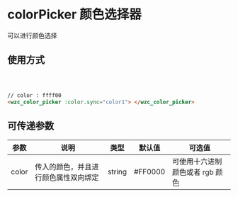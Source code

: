 # colorPicker 颜色选择器

可以进行颜色选择

## 使用方式

<div class="demo-box">
  <div class="demo-block" style="display:flex;margin: 30px;">
    <wzc_color_picker > </wzc_color_picker>
  </div>
</div>



```html
// color : ffff00 
<wzc_color_picker :color.sync="color1"> </wzc_color_picker>
```

## 可传递参数

| 参数  | 说明                                 | 类型   | 默认值  | 可选值                          |
| ----- | ------------------------------------ | ------ | ------- | ------------------------------- |
| color | 传入的颜色，并且进行颜色属性双向绑定 | string | #FF0000 | 可使用十六进制颜色或者 rgb 颜色 |

<br/>
